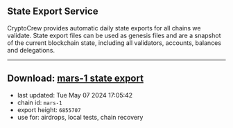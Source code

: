 ## State Export Service
CryptoCrew provides automatic daily state exports for all chains we validate. State export files can be used as genesis files and are a snapshot of the current blockchain state, including all validators, accounts, balances and delegations.

---
**Download: [mars-1 state export](https://dl-eu2.ccvalidators.com/SERVICE/mars/mars-1_export_6855707.json)**
---

- last updated: Tue May 07 2024 17:05:42
- chain id: `mars-1`
- export height: `6855707`
- use for: airdrops, local tests, chain recovery
